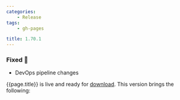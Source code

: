 ```yaml
---
categories:
    - Release
tags:
    - gh-pages

title: 1.70.1
---
```


### Fixed 🐞

-   DevOps pipeline changes

{{page.title}} is live and ready for [download](https://github.com/MaibornWolff/codecharta/releases/tag/{{page.title}}). This version brings the following:

